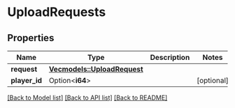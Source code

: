# UploadRequests

## Properties

Name | Type | Description | Notes
------------ | ------------- | ------------- | -------------
**request** | [**Vec<models::UploadRequest>**](UploadRequest.md) |  | 
**player_id** | Option<**i64**> |  | [optional]

[[Back to Model list]](../README.md#documentation-for-models) [[Back to API list]](../README.md#documentation-for-api-endpoints) [[Back to README]](../README.md)



